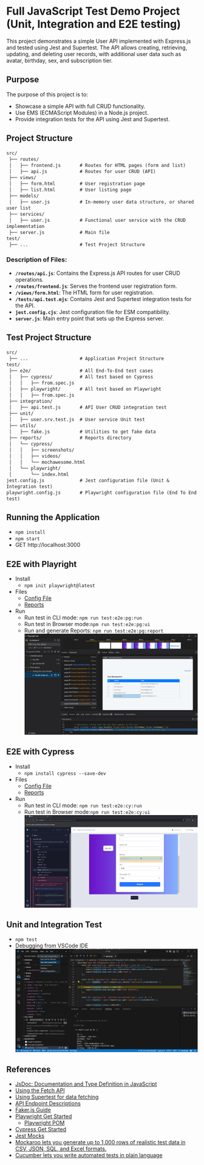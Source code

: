 # Full JavaScript Test Demo Project (Unit, Integration and E2E testing)
This project demonstrates a simple User API implemented with Express.js and tested using Jest and Supertest. The API allows creating, retrieving, updating, and deleting user records, with additional user data such as avatar, birthday, sex, and subscription tier. 

## Purpose

The purpose of this project is to:
- Showcase a simple API with full CRUD functionality.
- Use EMS (ECMAScript Modules) in a Node.js project.
- Provide integration tests for the API using Jest and Supertest.
  
## Project Structure
```
src/
 ├── routes/
 │   ├── frontend.js       # Routes for HTML pages (form and list)
 │   ├── api.js            # Routes for user CRUD (API)
 ├── views/
 │   ├── form.html         # User registration page
 │   ├── list.html         # User listing page
 ├── models/
 │   ├── user.js           # In-memory user data structure, or shared user list 
 ├── services/
 │   ├── user.js           # Functional user service with the CRUD implementation
 ├── server.js             # Main file
test/       
 ├── ...                   # Test Project Structure 
```

### Description of Files:
- **`/routes/api.js`**: Contains the Express.js API routes for user CRUD operations.
- **`/routes/frontend.js`**: Serves the frontend user registration form.
- **`/views/form.html`**: The HTML form for user registration.
- **`/tests/api.test.mjs`**: Contains Jest and Supertest integration tests for the API.
- **`jest.config.cjs`**: Jest configuration file for ESM compatibility.
- **`server.js`**: Main entry point that sets up the Express server.

## Test Project Structure
```
src/
 ├── ...                   # Application Project Structure 
test/
 ├── e2e/                  # All End-To-End test cases 
 │   ├── cypress/          # All test based on Cypress
 │   │   ├── from.spec.js          
 │   ├── playwright/       # All test based on Playwright
 │   │   ├── from.spec.js      
 ├── integration/
 │   ├── api.test.js       # API User CRUD integration test 
 ├── unit/
 │   ├── user.srv.test.js  # User service Unit test
 ├── utils/
 │   ├── fake.js           # Utilities to get fake data
 ├── reports/              # Reports directory
 │   └── cypress/
 │   │   ├── screenshots/
 │   │   ├── videos/
 │   │   └── mochawesome.html
 │   └── playwright/
 │       └── index.html
jest.config.js             # Jest configuration file (Unit & Integration test)
playwright.config.js       # Playwright configuration file (End To End test)
```

## Running the Application
- `npm install`
- `npm start`
- GET http://localhost:3000

## E2E with Playright
- Install 
  - `npm init playwright@latest`
- Files
  - [Config File](./playwright.config.js)
  - [Reports](./reports/playwright/index.html)
- Run 
  - Run test in CLI mode: `npm run test:e2e:pg:run` 
  - Run test in Browser mode:`npm run test:e2e:pg:ui`
  - Run and generate Reports: `npm run test:e2e:pg:report`
  ![playright](./docs/playright.jpg)

## E2E with Cypress
- Install 
  - `npm install cypress --save-dev`
- Files
  - [Config File](./cypress.config.js)
  - [Reports](./reports/cypress/index.html)
- Run 
  - Run test in CLI mode: `npm run test:e2e:cy:run` 
  - Run test in Browser mode:`npm run test:e2e:cy:ui`
  ![playright](./docs/cypress.jpg)

## Unit and Integration Test 
- `npm test`
- Debugging from VSCode IDE
 ![jest.debug](./docs/jest.debug.png)

## References
- [JsDoc: Documentation and Type Definition in JavaScript](https://jsdoc.app/)
- [Using the Fetch API](https://developer.mozilla.org/en-US/docs/Web/API/Fetch_API/Using_Fetch)
- [Using Supertest for data fetching](https://github.com/ladjs/supertest#readme)
- [API Endpoint Descriptions](./docs/API.md)
- [Faker.js Guide](https://fakerjs.dev/guide/frameworks.html)
- [Playwright Get Started](https://playwright.dev/docs/test-configuration)
  - [Playwright POM](https://playwright.dev/docs/pom)
- [Cypress Get Started](https://docs.cypress.io/app/get-started/install-cypress)
- [Jest Mocks](https://jestjs.io/docs/en/manual-mocks)
- [Mockaroo lets you generate up to 1,000 rows of realistic test data in CSV, JSON, SQL, and Excel formats.](https://www.mockaroo.com/)
- [Cucumber lets you write automated tests in plain language](https://cucumber.io/docs/cucumber/)